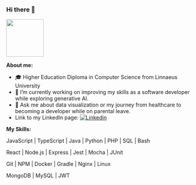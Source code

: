 ### Hi there 👋 
<img src="https://media.giphy.com/media/uB86ZyWQsnFSGYe2sA/giphy.gif" width="100"/>
  
<!--[![Portfolio]-->
**About me:**
- 🎓 Higher Education Diploma in Computer Science from Linnaeus University
- 🔭 I’m currently working on improving my skills as a software developer while exploring generative AI.
- 💬 Ask me about data visualization or my journey from healthcare to becoming a developer while on parental leave.
- Link to my LinkedIn page: [![Linkedin](https://img.shields.io/badge/-LinkedIn-blue?style=flat&logo=Linkedin&logoColor=white)](https://www.linkedin.com/in/sayaka-chishiki-jakobsson-315830291/)

**My Skills:**

<p>JavaScript | TypeScript | Java | Python | PHP | SQL | Bash</p>
<p>React | Node.js | Express | Jest | Mocha | JUnit</p>
<p>Git | NPM | Docker | Gradle | Nginx | Linux</p>
<p>MongoDB | MySQL | JWT</p>
